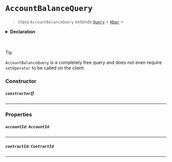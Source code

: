 # `AccountBalanceQuery`

> class `AccountBalanceQuery`
> extends [`Query`](reference/core/Query.md) < [`Hbar`](reference/Hbar.md) >

<details>
<summary><b>Declaration</b></summary>

```typescript
class AccountBalanceQuery extends Query<Hbar> {
    constructor();

    /* property */ accountId: AccountId;

    /* property */ contractId: ContractId;
}
```

</details>

<br>
<br>

> [!TIP]
> `AccountBalanceQuery` is a completely free query and does not even require
> `setOperator` to be called on the client.

### Constructor

##### `constructor`()

---

### Properties

##### `accountId`: `AccountId`

---

##### `contractId`: `ContractId`

---
